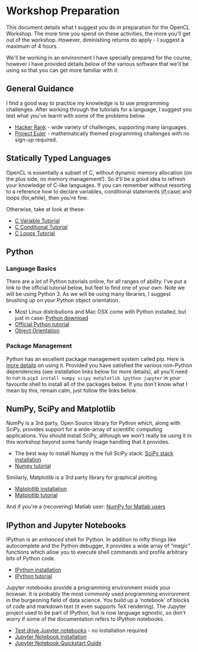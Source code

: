 # Workshop Preparation

This document details what I suggest you do in preparation for the OpenCL Workshop. The more time you spend on these activities, the more you'll get out of the workshop. However, diminishing returns do apply - I suggest a maximum of 4 hours.

We'll be working in an environment I have specially prepared for the course, however I have provided details below of the various software that we'll be using so that you can get more familiar with it.

## General Guidance
I find a good way to practice my knowledge is to use programming challenges. After working through the tutorials for a language, I suggest you test what you've learnt with some of the problems below.

* [Hacker Rank](https://www.hackerrank.com/) - wide variety of challenges, supporting many languages.
* [Project Euler](https://projecteuler.net/) - mathematically themed programming challenges with no sign-up required.

## Statically Typed Languages
OpenCL is essentially a subset of C, without dynamic memory allocation (on the plus side, no memory management!). So it'll be a good idea to refresh your knowledge of C-like languages. If you can remember without resorting to a reference how to declare variables, conditional statements (if,case) and loops (for,while), then you're fine. 

Otherwise, take at look at these:

* [C Variable Tutorial](http://www.cprogramming.com/tutorial/c/lesson1.html)  
* [C Conditional Tutorial](http://www.cprogramming.com/tutorial/c/lesson2.html)
* [C Loops Tutorial](http://www.cprogramming.com/tutorial/c/lesson3.html)

## Python
### Language Basics
There are a *lot* of Python tutorials online, for all ranges of ability. I've put a link to the official tutorial below, but feel to find one of your own. Note we will be using Python 3. As we will be using many libraries, I suggest brushing up on your Python object orientation.

* Most Linux distributions and Mac OSX come with Python installed, but just in case: [Python download](https://www.python.org/downloads/)
* [Official Python tutorial](https://docs.python.org/3/tutorial/introduction.html)
* [Object Orientation](http://www.python-course.eu/object_oriented_programming.php)

### Package Management
Python has an excellent package management system called pip. Here is [more details](https://packaging.python.org/installing/) on using it. Provided you have satisfied the various non-Python dependencies (see installation links below for more details), all you'll need to run is `pip3 install numpy scipy matplotlib ipython jupyter` in your favourite shell to install all of the packages below. If you don't know what I mean by this, remain calm, just follow the links below.

## NumPy, SciPy and Matplotlib
NumPy is a 3rd party, Open Source library for Python which, along with SciPy, provides support for a wide-array of scientific computing applications.  You should install SciPy, although we won't really be using it in this workshop beyond some handy image handling that it provides.

* The best way to install Numpy is the full SciPy stack: [SciPy stack installation](http://scipy.org/install.html)
* [Numpy tutorial](https://docs.scipy.org/doc/numpy/user/quickstart.html)

Similarly, Matplotlib is a 3rd party library for graphical plotting.

* [Matplotlib installation](http://matplotlib.org/users/installing.html)
* [Matplotlib tutorial](http://matplotlib.org/users/pyplot_tutorial.html)

And if you're a (recovering) Matlab user: [NumPy for Matlab users](https://docs.scipy.org/doc/numpy-dev/user/numpy-for-matlab-users.html)

## IPython and Jupyter Notebooks
IPython is an *enhanced* shell for Python. In addition to nifty things like autocomplete and the Python debugger, it provides a wide array of "magic" functions which allow you to execute shell commands and profile arbitrary bits of Python code.

* [IPython installation](http://ipython.readthedocs.io/en/stable/install/index.html)
* [IPython tutorial](http://ipython.readthedocs.io/en/stable/interactive/tutorial.html)

Jupyter notebooks provide a programming environment inside your browser. It is probably the most commonly used programming environment in the burgeoning field of data science. You build up a 'notebook' of blocks of code and markdown text (it even supports TeX rendering). The Jupyter project used to be part of IPython, but is now language agnostic, so don't worry if some of the documentation refers to IPython notebooks.

* [Test drive Jupyter notebooks](https://try.jupyter.org/) - no installation required
* [Jupyter Notebook installation](http://jupyter.readthedocs.io/en/latest/projects/content-projects.html#installation)
* [Jupyter Notebook Quickstart Guide](https://jupyter-notebook-beginner-guide.readthedocs.io/en/latest/)


